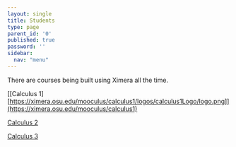 ```yaml
---
layout: single
title: Students
type: page
parent_id: '0'
published: true
password: ''
sidebar:
  nav: "menu"
---
```


There are courses being built using Ximera all the time. 

[[Calculus 1][https://ximera.osu.edu/mooculus/calculus1/logos/calculus1Logo/logo.png]](https://ximera.osu.edu/mooculus/calculus1)


[Calculus 2](https://ximera.osu.edu/mooculus/calculus2)


[Calculus 3](https://ximera.osu.edu/mooculus/calculus3)
